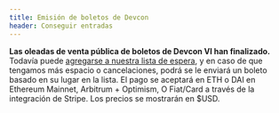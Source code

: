 ```yaml
---
title: Emisión de boletos de Devcon
header: Conseguir entradas
---
```

**Las oleadas de venta pública de boletos de Devcon VI han finalizado.** Todavía puede [agregarse a nuestra lista de espera](https://tickets.devcon.org/), y en caso de que tengamos más espacio o cancelaciones, podrá se le enviará un boleto basado en su lugar en la lista. El pago se aceptará en ETH o DAI en Ethereum Mainnet, Arbitrum + Optimism, O Fiat/Card a través de la integración de Stripe. Los precios se mostrarán en $USD.